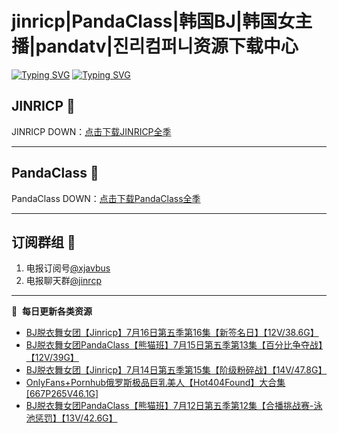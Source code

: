 # jinricp|PandaClass|韩国BJ|韩国女主播|pandatv|진리컴퍼니资源下载中心   
[![Typing SVG](https://readme-typing-svg.herokuapp.com?font=Fira+Code&pause=1000&center=true&vCenter=true&random=true&width=435&lines=所有链接都需要翻墙访问)](https://jinri-cp.neocities.org/free.html)
[![Typing SVG](https://readme-typing-svg.herokuapp.com?font=Fira+Code&pause=1000&center=true&vCenter=true&random=true&width=435&lines=点击进入福利资源下载中心)](https://pandaclass.neocities.org/)
## JINRICP 👋   
JINRICP DOWN：[点击下载JINRICP全季](https://mypikpak.com/s/VODz7HXQoqcX0UrvaXfDtFoPo1)
****
## PandaClass 💯   
PandaClass DOWN：[点击下载PandaClass全季](https://mypikpak.com/s/VOKOTZkoEnkyvCnELVSquM97o1)   
****
## 订阅群组 🔞
1. 电报订阅号[@xjavbus](https://t.me/xjavbus)
2. 电报聊天群[@jinrcp](https://t.me/jinrcp)
**** 
📕 &nbsp;**每日更新各类资源**
<!-- BLOG-POST-LIST:START -->
- [BJ脱衣舞女团【Jinricp】7月16日第五季第16集【新签名日】【12V/38.6G】](https://fuli.rulel.com/449.html)
- [BJ脱衣舞女团PandaClass【熊猫班】7月15日第五季第13集【百分比争夺战】【12V/39G】](https://fuli.rulel.com/448.html)
- [BJ脱衣舞女团【Jinricp】7月14日第五季第15集【阶级粉碎战】【14V/47.8G】](https://fuli.rulel.com/447.html)
- [OnlyFans+Pornhub俄罗斯极品巨乳美人【Hot404Found】大合集[667P265V46.1G]](https://fuli.rulel.com/445.html)
- [BJ脱衣舞女团PandaClass【熊猫班】7月12日第五季第12集【合播挑战赛-泳池惩罚】【13V/42.6G】](https://fuli.rulel.com/444.html)
<!-- BLOG-POST-LIST:END -->
